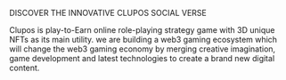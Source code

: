 DISCOVER THE INNOVATIVE CLUPOS SOCIAL VERSE

Clupos is play-to-Earn online role-playing strategy game with 3D unique NFTs as its main utility. we are building a web3 gaming ecosystem which will change the web3 gaming economy by merging creative imagination, game development and latest technologies to create a brand new digital content.
